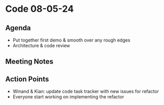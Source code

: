 # Code 08-05-24

## Agenda

- Put together first demo & smooth over any rough edges
- Architecture & code review

## Meeting Notes

## Action Points

- Winand & Kian: update code task tracker with new issues for refactor
- Everyone start working on implementing the refactor

